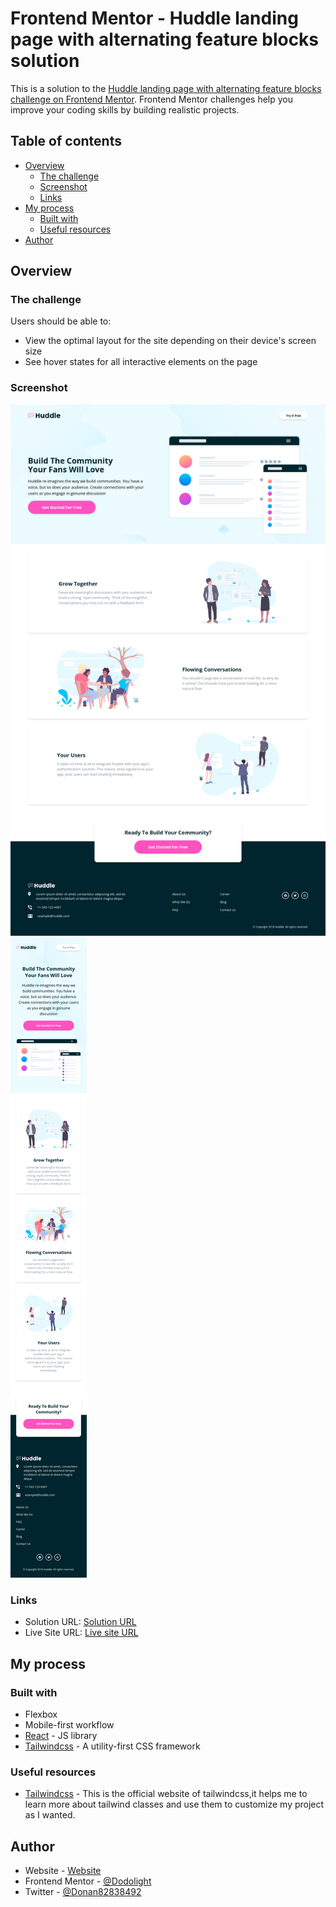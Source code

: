 # Frontend Mentor - Huddle landing page with alternating feature blocks solution

This is a solution to the [Huddle landing page with alternating feature blocks challenge on Frontend Mentor](https://www.frontendmentor.io/challenges/huddle-landing-page-with-alternating-feature-blocks-5ca5f5981e82137ec91a5100). Frontend Mentor challenges help you improve your coding skills by building realistic projects.

## Table of contents

- [Overview](#overview)
  - [The challenge](#the-challenge)
  - [Screenshot](#screenshot)
  - [Links](#links)
- [My process](#my-process)
  - [Built with](#built-with)
  - [Useful resources](#useful-resources)
- [Author](#author)

## Overview

### The challenge

Users should be able to:

- View the optimal layout for the site depending on their device's screen size
- See hover states for all interactive elements on the page

### Screenshot

![Desktop view](./screenshots/desktop-view.png)
![Mobile view](./screenshots/mobile-view.png)

### Links

- Solution URL: [Solution URL](https://your-solution-url.com)
- Live Site URL: [Live site URL](https://dodolight.github.io/huddle-landing-page-challenge)

## My process

### Built with

- Flexbox
- Mobile-first workflow
- [React](https://reactjs.org/) - JS library
- [Tailwindcss](https://tailwindcss.com) - A utility-first CSS framework

### Useful resources

- [Tailwindcss](https://tailwindcss.com) - This is the official website of tailwindcss,it helps me to learn more about tailwind classes and use them to customize my project as I wanted.

## Author

- Website - [Website](https://dodolight.github.io/huddle-landing-page-challenge)
- Frontend Mentor - [@Dodolight](https://www.frontendmentor.io/profile/Dodolight)
- Twitter - [@Donan82838492](https://www.twitter.com/Donan82838492)
